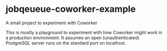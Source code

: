 # jobqeueue-coworker-example
A small project to experiment with Coworker

This is mostly a playground to experiment with how Coworker might work in a production
environment.  It assumes an open (unauthenticated) PostgreSQL server runs on the standard
port on localhost.
